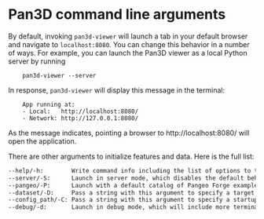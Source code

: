 # Pan3D command line arguments

By default, invoking `pan3d-viewer`  will launch a tab in your default browser and navigate to `localhost:8080`. You can change this behavior in a number of ways. For example, you can launch the Pan3D viewer as a local Python server by running

        pan3d-viewer --server

In response, `pan3d-viewer` will display this message in the terminal:

        App running at:
        - Local:   http://localhost:8080/
        - Network: http://127.0.0.1:8080/

As the message indicates, pointing a browser to http://localhost:8080/ will open the application.

There are other arguments to initialize features and data. Here is the full list:

```bash
--help/-h:        Write command info including the list of options to the terminal and exit.
--server/-S:      Launch in server mode, which disables the default behavior of opening a browser tab on startup.
--pangeo/-P:      Launch with a default catalog of Pangeo Forge example datasets available in the dataset selection box in the left drawer.
--dataset/-D:     Pass a string with this argument to specify a target dataset. This value can be either a local path or remote URL. This value must be readable by `xarray.open_dataset()`.
--config_path/-C: Pass a string with this argument to specify a startup configuration. This value must be a local path to a JSON file which adheres to the schema specified in the [Configuration Files documentation](../api/configuration.md). A dataset specified in this configuration will override any value passed to `--dataset`/`-D`.
--debug/-d:       Launch in debug mode, which will include more terminal output. Intended for developer use.
```
